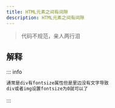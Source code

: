```yaml
---
title: HTML元素之间有间隙
description: HTML元素之间有间隙
---
```


<c-title title="HTML元素之间有间隙" />

> 代码不规范，亲人两行泪

## 解释

::: info

```js
通常是div有fontsize属性但是里边没有文字导致
div或者img设置fontsize为0就可以了
```
:::

